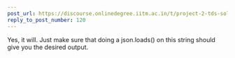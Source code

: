 ```yaml
---
post_url: https://discourse.onlinedegree.iitm.ac.in/t/project-2-tds-solver-discussion-thread/169029/121
reply_to_post_number: 120
---
```

Yes, it will. Just make sure that doing a json.loads() on this string should give you the desired output.